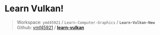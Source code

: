 # Learn Vulkan!

> Workspace:    `ymd45921` / `Learn-Computer-Graphics` / **`Learn-Vulkan-New`**  
> Github:       [ymf45921](https://github.com/ymd45921) / [**learn-vulkan**](https://github.com/ymd45921/learn-vulkan)